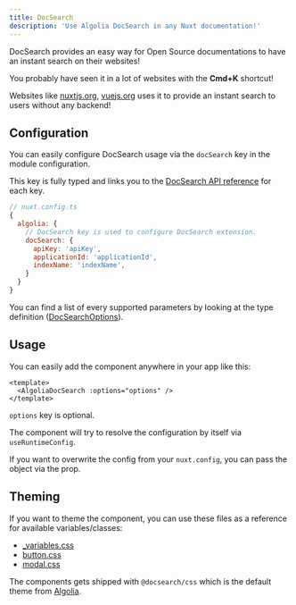 ```yaml
---
title: DocSearch
description: 'Use Algolia DocSearch in any Nuxt documentation!'
---
```


DocSearch provides an easy way for Open Source documentations to have an instant search on their websites!

You probably have seen it in a lot of websites with the **Cmd+K** shortcut!

Websites like [nuxtjs.org](https://nuxtjs.org), [vuejs.org](https://vuejs.org) uses it to provide an instant search to users without any backend!

## Configuration

You can easily configure DocSearch usage via the `docSearch` key in the module configuration.

This key is fully typed and links you to the [DocSearch API reference](https://docsearch.algolia.com/docs/api) for each key.

```javascript
// nuxt.config.ts
{
  algolia: {
    // DocSearch key is used to configure DocSearch extension.
    docSearch: {
      apiKey: 'apiKey',
      applicationId: 'applicationId',
      indexName: 'indexName',
    }
  }  
}
```

You can find a list of every supported parameters by looking at the type definition ([DocSearchOptions](https://github.com/nuxt-community/algolia-module/tree/main/src/types.ts)).

## Usage

You can easily add the component anywhere in your app like this:

```vue
<template>
  <AlgoliaDocSearch :options="options" />
</template>
```

`options` key is optional.

The component will try to resolve the configuration by itself via `useRuntimeConfig`.

If you want to overwrite the config from your `nuxt.config`, you can pass the object via the prop.

## Theming

If you want to theme the component, you can use these files as a reference for available variables/classes:

- [_variables.css](https://github.com/algolia/docsearch/blob/next/packages/docsearch-css/src/_variables.css)
- [button.css](https://github.com/algolia/docsearch/blob/next/packages/docsearch-css/src/button.css)
- [modal.css](https://github.com/algolia/docsearch/blob/next/packages/docsearch-css/src/modal.css)

The components gets shipped with `@docsearch/css` which is the default theme from [Algolia](https://algolia.com).

